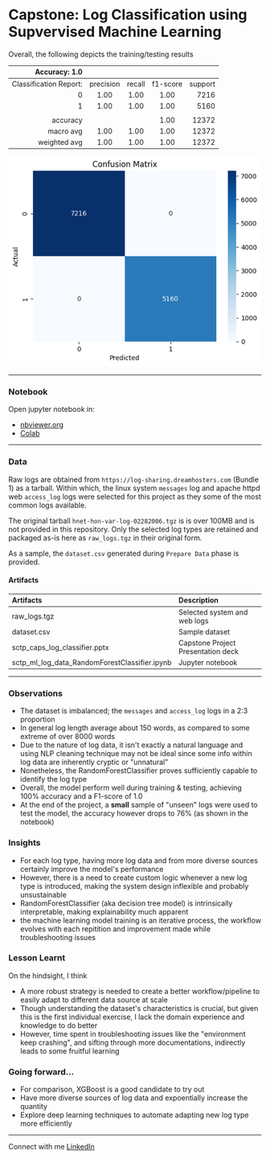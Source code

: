 # Capstone: Log Classification using Supvervised Machine Learning

Overall, the following depicts the training/testing results


|          Accuracy: 1.0 |           |        |          |         |
|-----------------------:|:---------:|:------:|:--------:|--------:|
| Classification Report: | precision | recall | f1-score | support |
|                      0 |   1.00    |  1.00  |   1.00   |    7216 |
|                      1 |   1.00    |  1.00  |   1.00   |    5160 |
|                        |           |        |          |         |
|               accuracy |           |        |   1.00   |   12372 |
|              macro avg |   1.00    |  1.00  |   1.00   |   12372 |
|           weighted avg |   1.00    |  1.00  |   1.00   |   12372 |


![Classifier Confusion Matrix](assets/confusion_matrix.png)

---
### Notebook
Open jupyter notebook in:
- [nbviewer.org](https://nbviewer.org/github/fc510/sctp-caps-log-classifier/blob/main/sctp_ml_log_data_RandomForestClassifier.ipynb)
- [Colab](https://colab.research.google.com/github/fc510/sctp-caps-log-classifier/blob/main/sctp_ml_log_data_RandomForestClassifier.ipynb)

***
### Data
Raw logs are obtained from `https://log-sharing.dreamhosters.com` (Bundle 1) as a tarball. Within which, the linux system `messages` log and apache httpd web `access_log` logs were selected for this project as they some of the most common logs available. 

The original tarball `hnet-hon-var-log-02282006.tgz` is is over 100MB and is not provided in this repository. Only the selected log types are retained and packaged as-is here as `raw_logs.tgz` in their original form.

As a sample, the `dataset.csv` generated during `Prepare Data` phase is provided.

#### Artifacts

| Artifacts                                     | Description                        |
|:----------------------------------------------|:-----------------------------------|
| raw_logs.tgz                                  | Selected system and web logs       |
| dataset.csv                                   | Sample dataset                     |
| sctp_caps_log_classifier.pptx                 | Capstone Project Presentation deck |
| sctp_ml_log_data_RandomForestClassifier.ipynb | Jupyter notebook                   |


***
### Observations

- The dataset is imbalanced; the `messages` and `access_log` logs in a 2:3 proportion
- In general log length average about 150 words, as compared to some extreme of over 8000 words
- Due to the nature of log data, it isn't exactly a natural language and using NLP cleaning technique may not be ideal since some info within log data are inherently cryptic or "unnatural"
- Nonetheless, the RandomForestClassifier proves sufficiently capable to identify the log type
- Overall, the model perform well during training & testing, achieving 100% accuracy and a F1-score of 1.0
- At the end of the project, a **small** sample of "unseen" logs were used to test the model, the accuracy however drops to 76% (as shown in the notebook)

### Insights

- For each log type, having more log data and from more diverse sources certainly improve the model's performance
- However, there is a need to create custom logic whenever a new log type is introduced, making the system design inflexible and probably unsustainable
- RandomForestClassifier (aka decision tree model) is intrinsically interpretable, making explainability much apparent
- the machine learning model training is an iterative process, the workflow evolves with each repitition and improvement made while troubleshooting issues 

### Lesson Learnt

On the hindsight, I think
- A more robust strategy is needed to create a better workflow/pipeline to easily adapt to different data source at scale
- Though understanding the dataset's characteristics is crucial, but given this is the first individual exercise, I lack the domain experience and knowledge to do better
- However, time spent in troubleshooting issues like the "environment keep crashing", and sifting through more documentations, indirectly leads to some fruitful learning 

### Going forward...

- For comparison, XGBoost is a good candidate to try out
- Have more diverse sources of log data and expoentially increase the quantity
- Explore deep learning techniques to automate adapting new log type more efficiently


***
Connect with me [LinkedIn](https://www.linkedin.com/in/franklinchui/) 


